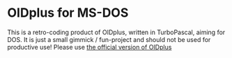 
OIDplus for MS-DOS
==================

This is a retro-coding product of OIDplus, written in TurboPascal, aiming for DOS.
It is just a small gimmick / fun-project and should not be used for productive use!
Please use [the official version of OIDplus](https://github.com/danielmarschall/oidplus)
